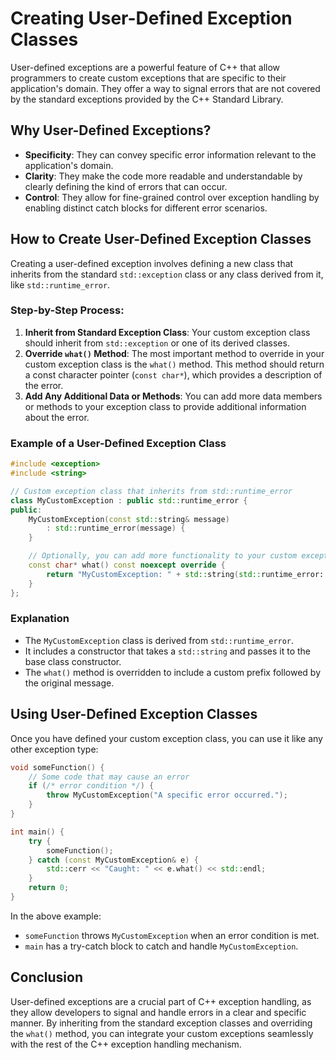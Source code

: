 

# Creating User-Defined Exception Classes

User-defined exceptions are a powerful feature of C++ that allow programmers to create custom exceptions that are specific to their application's domain. They offer a way to signal errors that are not covered by the standard exceptions provided by the C++ Standard Library.

## Why User-Defined Exceptions?

- **Specificity**: They can convey specific error information relevant to the application's domain.
- **Clarity**: They make the code more readable and understandable by clearly defining the kind of errors that can occur.
- **Control**: They allow for fine-grained control over exception handling by enabling distinct catch blocks for different error scenarios.

## How to Create User-Defined Exception Classes

Creating a user-defined exception involves defining a new class that inherits from the standard `std::exception` class or any class derived from it, like `std::runtime_error`.

### Step-by-Step Process:

1. **Inherit from Standard Exception Class**: Your custom exception class should inherit from `std::exception` or one of its derived classes.
2. **Override `what()` Method**: The most important method to override in your custom exception class is the `what()` method. This method should return a const character pointer (`const char*`), which provides a description of the error.
3. **Add Any Additional Data or Methods**: You can add more data members or methods to your exception class to provide additional information about the error.

### Example of a User-Defined Exception Class

```cpp
#include <exception>
#include <string>

// Custom exception class that inherits from std::runtime_error
class MyCustomException : public std::runtime_error {
public:
    MyCustomException(const std::string& message)
        : std::runtime_error(message) {
    }

    // Optionally, you can add more functionality to your custom exception
    const char* what() const noexcept override {
        return "MyCustomException: " + std::string(std::runtime_error::what()).c_str();
    }
};
```

### Explanation

- The `MyCustomException` class is derived from `std::runtime_error`.
- It includes a constructor that takes a `std::string` and passes it to the base class constructor.
- The `what()` method is overridden to include a custom prefix followed by the original message.

## Using User-Defined Exception Classes

Once you have defined your custom exception class, you can use it like any other exception type:

```cpp
void someFunction() {
    // Some code that may cause an error
    if (/* error condition */) {
        throw MyCustomException("A specific error occurred.");
    }
}

int main() {
    try {
        someFunction();
    } catch (const MyCustomException& e) {
        std::cerr << "Caught: " << e.what() << std::endl;
    }
    return 0;
}
```

In the above example:

- `someFunction` throws `MyCustomException` when an error condition is met.
- `main` has a try-catch block to catch and handle `MyCustomException`.

## Conclusion

User-defined exceptions are a crucial part of C++ exception handling, as they allow developers to signal and handle errors in a clear and specific manner. By inheriting from the standard exception classes and overriding the `what()` method, you can integrate your custom exceptions seamlessly with the rest of the C++ exception handling mechanism.

